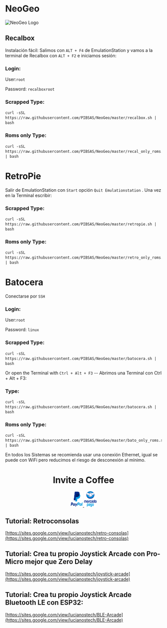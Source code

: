# NeoGeo

![NeoGeo Logo](/neogeomvs.png)


## Recalbox
Instalación fácil:
Salimos con `ALT + F4` de EmulationStation y vamos a la terminal de Recalbox con `ALT + F2` e iniciamos sesión:

### Login:
User:`root`

Password: `recalboxroot`

### Scrapped Type:
```
curl -sSL https://raw.githubusercontent.com/PIBSAS/NeoGeo/master/recalbox.sh | bash
```

### Roms only Type:
```
curl -sSL https://raw.githubusercontent.com/PIBSAS/NeoGeo/master/recal_only_roms.sh | bash
```


# RetroPie
Salir de EmulationStation con `Start` opción `Quit Emulationstation` . Una vez en la Terminal escribir:

### Scrapped Type:
```
curl -sSL https://raw.githubusercontent.com/PIBSAS/NeoGeo/master/retropie.sh | bash
```

### Roms only Type:
```
curl -sSL https://raw.githubusercontent.com/PIBSAS/NeoGeo/master/retro_only_roms.sh | bash
```

# Batocera
Conectarse por `SSH`

### Login:
User:`root`

Password: `linux`

### Scrapped Type:
```
curl -sSL https://raw.githubusercontent.com/PIBSAS/NeoGeo/master/batocera.sh | bash
```

Or open the Terminal with `Ctrl + Alt + F3` -- Abrimos una Terminal con Ctrl + Alt + F3:

### Type:

```
curl -sSL https://raw.githubusercontent.com/PIBSAS/NeoGeo/master/batocera.sh | bash
```

### Roms only Type:
```
curl -sSL https://raw.githubusercontent.com/PIBSAS/NeoGeo/master/bato_only_roms.sh | bash
```

En todos los Sistemas se recomienda usar una conexión Ethernet, igual se puede con WiFi pero reducimos el riesgo de desconexión al mínimo.

<h1 align="center"> Invite a Coffee</h1>
<p align="center">
<a href="https://www.paypal.com/paypalme/RaspberryPiBsAs">
<img src="https://raw.githubusercontent.com/PIBSAS/MiPiTV/master/Paypal_2014_logo.png" alt="Invite a Coffee" width="40" height="50">
</a>
<a href="https://link.mercadopago.com.ar/raspberrypibsas">
<img src="https://raw.githubusercontent.com/PIBSAS/MiPiTV/master/MercadoPago.png" alt="Invite a Coffee" width="40" height="50">
</a>
</p>


## Tutorial: Retroconsolas
[https://sites.google.com/view/lucianostech/retro-consolas](https://sites.google.com/view/lucianostech/retro-consolas)

## Tutorial: Crea tu propio Joystick Arcade con Pro-Micro mejor que Zero Delay
[https://sites.google.com/view/lucianostech/joystick-arcade](https://sites.google.com/view/lucianostech/joystick-arcade)

## Tutorial: Crea tu propio Joystick Arcade Bluetooth LE con ESP32:
[https://sites.google.com/view/lucianostech/BLE-Arcade](https://sites.google.com/view/lucianostech/BLE-Arcade)

